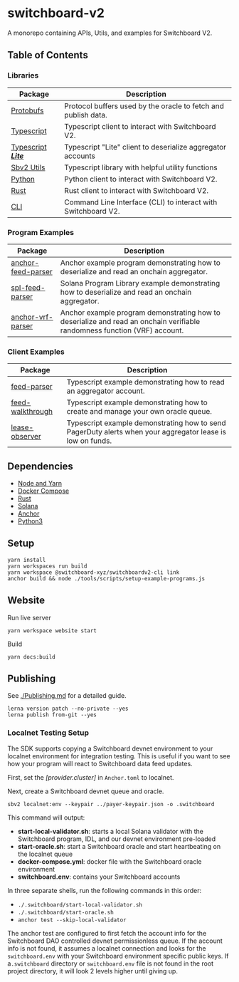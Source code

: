 # switchboard-v2

A monorepo containing APIs, Utils, and examples for Switchboard V2.

## Table of Contents

### Libraries

| Package                                        | Description                                                    |
| ---------------------------------------------- | -------------------------------------------------------------- |
| [Protobufs](./libraries/protos)                | Protocol buffers used by the oracle to fetch and publish data. |
| [Typescript](./libraries/ts)                   | Typescript client to interact with Switchboard V2.             |
| [Typescript **_Lite_**](./libraries/sbv2-lite) | Typescript "Lite" client to deserialize aggregator accounts    |
| [Sbv2 Utils](./libraries/sbv2-utils)           | Typescript library with helpful utility functions              |
| [Python](./libraries/py)                       | Python client to interact with Switchboard V2.                 |
| [Rust](./libraries/rs)                         | Rust client to interact with Switchboard V2.                   |
| [CLI](./cli)                                   | Command Line Interface (CLI) to interact with Switchboard V2.  |

### Program Examples

| Package                                             | Description                                                                                                               |
| --------------------------------------------------- | ------------------------------------------------------------------------------------------------------------------------- |
| [anchor-feed-parser](./programs/anchor-feed-parser) | Anchor example program demonstrating how to deserialize and read an onchain aggregator.                                   |
| [spl-feed-parser](./programs/spl-feed-parser)       | Solana Program Library example demonstrating how to deserialize and read an onchain aggregator.                           |
| [anchor-vrf-parser](./programs/anchor-vrf-parser)   | Anchor example program demonstrating how to deserialize and read an onchain verifiable randomness function (VRF) account. |

### Client Examples

| Package                                         | Description                                                                                               |
| ----------------------------------------------- | --------------------------------------------------------------------------------------------------------- |
| [feed-parser](./packages/feed-parser)           | Typescript example demonstrating how to read an aggregator account.                                       |
| [feed-walkthrough](./packages/feed-walkthrough) | Typescript example demonstrating how to create and manage your own oracle queue.                          |
| [lease-observer](./packages/lease-observer)     | Typescript example demonstrating how to send PagerDuty alerts when your aggregator lease is low on funds. |

## Dependencies

- [Node and Yarn](https://github.com/nvm-sh/nvm#installing-and-updating)
- [Docker Compose](https://docs.docker.com/compose/install)
- [Rust](https://www.rust-lang.org/tools/install)
- [Solana](https://docs.solana.com/cli/install-solana-cli-tools)
- [Anchor](https://project-serum.github.io/anchor/getting-started/installation.html#install-anchor)
- [Python3](https://www.python.org/downloads/)

## Setup

```
yarn install
yarn workspaces run build
yarn workspace @switchboard-xyz/switchboardv2-cli link
anchor build && node ./tools/scripts/setup-example-programs.js
```

## Website

Run live server

```
yarn workspace website start
```

Build

```
yarn docs:build
```

## Publishing

See [./Publishing.md](./Publishing.md) for a detailed guide.

```
lerna version patch --no-private --yes
lerna publish from-git --yes
```

### Localnet Testing Setup

The SDK supports copying a Switchboard devnet environment to your localnet environment for integration testing. This is useful if you want to see how your program will react to Switchboard data feed updates.

First, set the _[provider.cluster]_ in `Anchor.toml` to localnet.

Next, create a Switchboard devnet queue and oracle.

```
sbv2 localnet:env --keypair ../payer-keypair.json -o .switchboard
```

This command will output:

- **start-local-validator.sh**: starts a local Solana validator with the Switchboard program, IDL, and our devnet environment pre-loaded
- **start-oracle.sh**: start a Switchboard oracle and start heartbeating on the localnet queue
- **docker-compose.yml**: docker file with the Switchboard oracle environment
- **switchboard.env**: contains your Switchboard accounts

In three separate shells, run the following commands in this order:

- `./.switchboard/start-local-validator.sh`
- `./.switchboard/start-oracle.sh`
- `anchor test --skip-local-validator`

The anchor test are configured to first fetch the account info for the Switchboard DAO controlled devnet permissionless queue. If the account info is not found, it assumes a localnet connection and looks for the `switchboard.env` with your Switchboard environment specific public keys. If a`.switchboard` directory or `switchboard.env` file is not found in the root project directory, it will look 2 levels higher until giving up.

